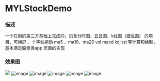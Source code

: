 # MYLStockDemo
### 描述 
一个在别的第三方基础上完成的，包含分时图、五日图、k线图（蜡烛图） 的项目，可横屏 、十字线拖动 ma5 、ma10、ma20 vol macd kdj rsi 等计算和绘制，基本满足股票类app 页面的实现
### 效果图

![](https://github.com/myl9361/MYLStockDemo/blob/master/image/gifff.gif)
![image](https://github.com/myl9361/MYLStockDemo/blob/master/image/IMG_1849.PNG)
![image](https://github.com/myl9361/MYLStockDemo/blob/master/image/IMG_1850.PNG)
![image](https://github.com/myl9361/MYLStockDemo/blob/master/image/IMG_1851.PNG)
![image](https://github.com/myl9361/MYLStockDemo/blob/master/image/IMG_1852.PNG)
![image](https://github.com/myl9361/MYLStockDemo/blob/master/image/IMG_1853.PNG)
